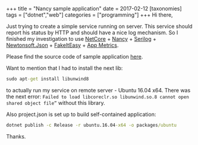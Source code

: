 +++
title = "Nancy sample application"
date = 2017-02-12
[taxonomies]
tags = ["dotnet","web"]
categories = ["programming"]
+++
Hi there, 

Just trying to create a simple service running on server. This service should report his status by HTTP and should have a nice log mechanism. So I finished my investigation to use [NetCore](https://www.microsoft.com/net/core) + [Nancy](http://nancyfx.org/) + [Serilog](https://serilog.net/) + [Newtonsoft.Json](http://www.newtonsoft.com/json) + [FakeItEasy](https://github.com/FakeItEasy/FakeItEasy) + [App Metrics](https://github.com/alhardy/AppMetrics).
<!-- more -->
Please find the source code of sample application [here](https://github.com/eapyl/nancy-netcore-sample).

Want to mention that I had to install the next lib:

```bat
sudo apt-get install libunwind8
```

to actually run my service on remote server - Ubuntu 16.04 x64. There was the next error: `Failed to load libcoreclr.so libunwind.so.8 cannot open shared object file”` without this library.

Also project.json is set up to build self-contained application:

```bat
dotnet publish -c Release -r ubuntu.16.04-x64 -o packages/ubuntu
```

Thanks.